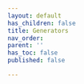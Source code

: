```yaml
---
layout: default
has_children: false
title: Generators
nav_order: 
parent: ''
has_toc: false
published: false

---
```

